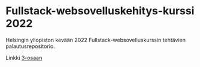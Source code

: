 # Fullstack-websovelluskehitys-kurssi 2022

Helsingin yliopiston kevään 2022 Fullstack-websovelluskurssin tehtävien palautusrepositorio.

Linkki [3-osaan](https://github.com/Latelaukki/Fullstack-Osa_3)
